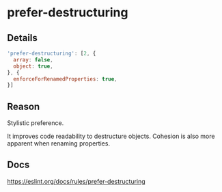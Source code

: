 # prefer-destructuring

## Details

```javascript
'prefer-destructuring': [2, {
  array: false,
  object: true,
}, {
  enforceForRenamedProperties: true,
}]
```

## Reason

Stylistic preference.

It improves code readability to destructure objects. Cohesion is also more apparent when renaming properties.

## Docs

<https://eslint.org/docs/rules/prefer-destructuring>
